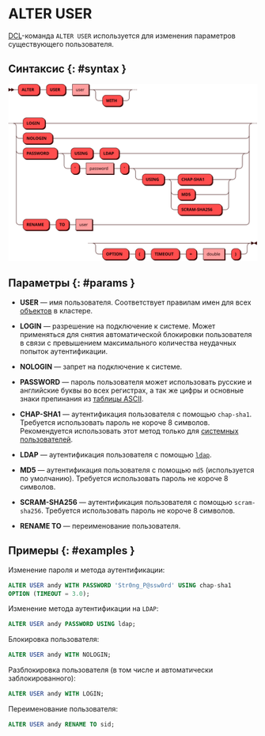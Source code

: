 # ALTER USER

[DCL](dcl.md)-команда `ALTER USER` используется для изменения параметров существующего
пользователя.

## Синтаксис {: #syntax }

![ALTER USER](../../images/ebnf/alter_user.svg)

## Параметры {: #params }

* **USER** — имя пользователя. Соответствует правилам имен для всех [объектов](object.md)
  в кластере.

* **LOGIN** — разрешение на подключение к системе. Может применяться для
  снятия автоматической блокировки пользователя в связи с превышением
  максимального количества неудачных попыток аутентификации.

* **NOLOGIN** — запрет на подключение к системе.

* **PASSWORD** — пароль пользователя может использовать русские и английские буквы во всех
  регистрах, а так же цифры и основные знаки препинания из
  [таблицы ASCII](https://ru.wikipedia.org/wiki/ASCII#Структурные_свойства_таблицы).

* **CHAP-SHA1** — аутентификация пользователя с помощью `chap-sha1`.
  Требуется использовать пароль не короче 8 символов. Рекомендуется
  использовать этот метод только для [системных пользователей].

* **LDAP** — аутентификация пользователя с помощью [`ldap`](../../admin/ldap.md).

* **MD5** — аутентификация пользователя с помощью `md5` (используется по умолчанию).
  Требуется использовать пароль не короче 8 символов.

* **SCRAM-SHA256** — аутентификация пользователя с помощью `scram-sha256`.
  Требуется использовать пароль не короче 8 символов.

* **RENAME TO** — переименование пользователя.

[системных пользователей]: ../../admin/access_control.md#system_users

## Примеры {: #examples }

Изменение пароля и метода аутентификации:

```sql
ALTER USER andy WITH PASSWORD 'Str0ng_P@ssw0rd' USING chap-sha1
OPTION (TIMEOUT = 3.0);
```

Изменение метода аутентификации на `LDAP`:

```sql
ALTER USER andy PASSWORD USING ldap;
```

Блокировка пользователя:

```sql
ALTER USER andy WITH NOLOGIN;
```

Разблокировка пользователя (в том числе и автоматически заблокированного):

```sql
ALTER USER andy WITH LOGIN;
```

Переименование пользователя:

```sql
ALTER USER andy RENAME TO sid;
```
